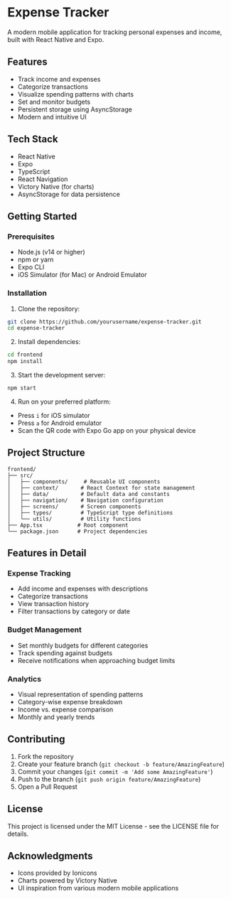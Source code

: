 # Expense Tracker

A modern mobile application for tracking personal expenses and income, built with React Native and Expo.

## Features

- Track income and expenses
- Categorize transactions
- Visualize spending patterns with charts
- Set and monitor budgets
- Persistent storage using AsyncStorage
- Modern and intuitive UI

## Tech Stack

- React Native
- Expo
- TypeScript
- React Navigation
- Victory Native (for charts)
- AsyncStorage for data persistence

## Getting Started

### Prerequisites

- Node.js (v14 or higher)
- npm or yarn
- Expo CLI
- iOS Simulator (for Mac) or Android Emulator

### Installation

1. Clone the repository:
```bash
git clone https://github.com/yourusername/expense-tracker.git
cd expense-tracker
```

2. Install dependencies:
```bash
cd frontend
npm install
```

3. Start the development server:
```bash
npm start
```

4. Run on your preferred platform:
- Press `i` for iOS simulator
- Press `a` for Android emulator
- Scan the QR code with Expo Go app on your physical device

## Project Structure

```
frontend/
├── src/
│   ├── components/     # Reusable UI components
│   ├── context/       # React Context for state management
│   ├── data/          # Default data and constants
│   ├── navigation/    # Navigation configuration
│   ├── screens/       # Screen components
│   ├── types/         # TypeScript type definitions
│   └── utils/         # Utility functions
├── App.tsx           # Root component
└── package.json      # Project dependencies
```

## Features in Detail

### Expense Tracking
- Add income and expenses with descriptions
- Categorize transactions
- View transaction history
- Filter transactions by category or date

### Budget Management
- Set monthly budgets for different categories
- Track spending against budgets
- Receive notifications when approaching budget limits

### Analytics
- Visual representation of spending patterns
- Category-wise expense breakdown
- Income vs. expense comparison
- Monthly and yearly trends

## Contributing

1. Fork the repository
2. Create your feature branch (`git checkout -b feature/AmazingFeature`)
3. Commit your changes (`git commit -m 'Add some AmazingFeature'`)
4. Push to the branch (`git push origin feature/AmazingFeature`)
5. Open a Pull Request

## License

This project is licensed under the MIT License - see the LICENSE file for details.

## Acknowledgments

- Icons provided by Ionicons
- Charts powered by Victory Native
- UI inspiration from various modern mobile applications
